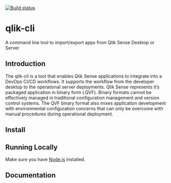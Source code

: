 [![Build status](https://ci.appveyor.com/api/projects/status/github/viperx77/qlik-cli?svg=true)](https://ci.appveyor.com/project/viperx77/qlik-cli)

# qlik-cli

A command line tool to import/export apps from Qlik Sense Desktop or Server

## Introduction 
The qlik-cli is a tool that enables Qlik Sense applications to integrate into a DevOps CI/CD workflows. It supports the workflow from the developer desktop to the operational server deployments.   Qlik Sense represents it’s packaged application in binary form (.QVF).  Binary formats cannot be effectively managed in traditional configuration management and version control systems.  The QVF binary format also mixes application development with environmental configuration concerns that can only be overcome with manual procedures during operational deployment.

## Install

## Running Locally

Make sure you have [Node.js](http://nodejs.org/) installed.

## Documentation

